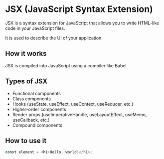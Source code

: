 # JSX (JavaScript Syntax Extension)

JSX is a syntax extension for JavaScript that allows you to write HTML-like code in your JavaScript files.

It is used to describe the UI of your application.

## How it works

JSX is compiled into JavaScript using a compiler like Babel.

## Types of JSX

- Functional components
- Class components
- Hooks (useState, useEffect, useContext, useReducer, etc.)
- Higher-order components
- Render props (useImperativeHandle, useLayoutEffect, useMemo, useCallback, etc.)
- Compound components

## How to use it

```js
const element = <h1>Hello, world!</h1>;
```
